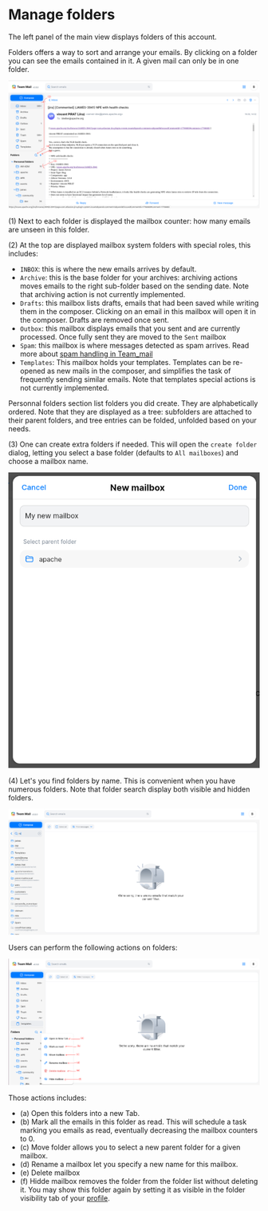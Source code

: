 # Manage folders

The left panel of the main view displays folders of this account.

Folders offers a way to sort and arrange your emails. By clicking on a folder you can see the emails contained in it. A given mail
can only be in one folder.

![Folder panel](images/folders.png)

(1) Next to each folder is displayed the mailbox counter: how many emails are unseen in this folder.

(2) At the top are displayed mailbox system folders with special roles, this includes:

 - `INBOX`: this is where the new emails arrives by default.
 - `Archive`: this is the base folder for your archives: archiving actions moves emails to the right sub-folder based on the sending date. Note that archiving action is not currently implemented.
 - `Drafts`: this mailbox lists drafts, emails that had been saved while writing them in the composer. Clicking on an email in this mailbox
will open it in the composer. Drafts are removed once sent.
 - `Outbox`: this mailbox displays emails that you sent and are currently processed. Once fully sent they are moved to the `Sent` mailbox
 - `Spam`: this mailbox is where messages detected as spam arrives. Read more about [spam handling in Team_mail](anti-spam.md)
 - `Templates`: This mailbox holds your templates. Templates can be re-opened as new mails in the composer, and simplifies the task of frequently sending similar emails. Note that templates special
actions is not currently implemented.

Personnal folders section list folders you did create. They are alphabetically ordered. Note that they are displayed as a tree: subfolders are attached to their parent folders, and tree entries can
be folded, unfolded based on your needs.

(3) One can create extra folders if needed. This will open the `create folder` dialog, letting you select a base folder (defaults to `All mailboxes`) and choose a mailbox name.

![Create mailbox dialog](images/create-folder.png)

(4) Let's you find folders by name. This is convenient when you have numerous folders. Note that folder search display both visible and hidden folders.

![Folder search](images/folder-search.png)

Users can perform the following actions on folders:

![Folder actions](images/folder-actions.png)

Those actions includes:

 - (a) Open this folders into a new Tab. 
 - (b) Mark all the emails in this folder as read. This will schedule a task marking you emails as read, eventually decreasing the mailbox counters to 0.
 - (c) Move folder allows you to select a new parent folder for a given mailbox.
 - (d) Rename a mailbox let you specify a new name for this mailbox.
 - (e) Delete mailbox
 - (f) Hidde mailbox removes the folder from the folder list without deleting it. You may show this folder again by setting it as visible in the folder visibility tab of your [profile](profile.md).


